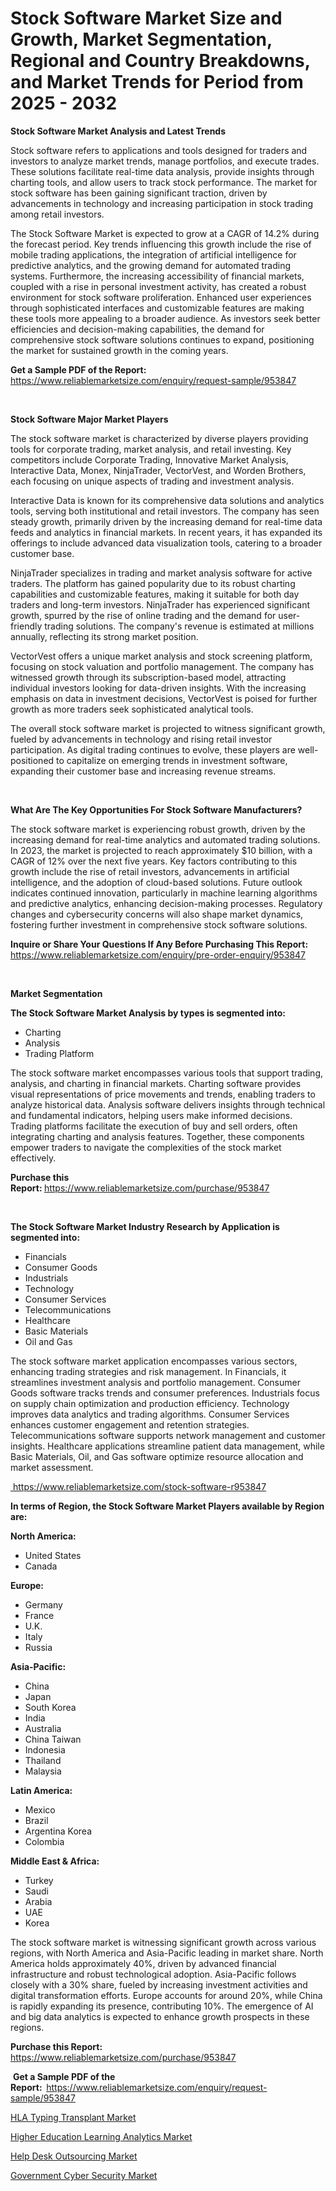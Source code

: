 <p><h1>Stock Software Market Size and Growth, Market Segmentation, Regional and Country Breakdowns, and Market Trends for Period from 2025 -  2032</h1></p><p><strong>Stock Software Market Analysis and Latest Trends</strong></p>
<p><p>Stock software refers to applications and tools designed for traders and investors to analyze market trends, manage portfolios, and execute trades. These solutions facilitate real-time data analysis, provide insights through charting tools, and allow users to track stock performance. The market for stock software has been gaining significant traction, driven by advancements in technology and increasing participation in stock trading among retail investors.</p><p>The Stock Software Market is expected to grow at a CAGR of 14.2% during the forecast period. Key trends influencing this growth include the rise of mobile trading applications, the integration of artificial intelligence for predictive analytics, and the growing demand for automated trading systems. Furthermore, the increasing accessibility of financial markets, coupled with a rise in personal investment activity, has created a robust environment for stock software proliferation. Enhanced user experiences through sophisticated interfaces and customizable features are making these tools more appealing to a broader audience. As investors seek better efficiencies and decision-making capabilities, the demand for comprehensive stock software solutions continues to expand, positioning the market for sustained growth in the coming years.</p></p>
<p><strong>Get a Sample PDF of the Report:&nbsp;</strong> <a href="https://www.reliablemarketsize.com/enquiry/request-sample/953847?utm_campaign=2008&utm_medium=2&utm_source=Github&utm_content=ia&utm_term=07032025&utm_id=stock-software">https://www.reliablemarketsize.com/enquiry/request-sample/953847</a></p>
<p>&nbsp;</p>
<p><strong>Stock Software Major Market Players</strong></p>
<p><p>The stock software market is characterized by diverse players providing tools for corporate trading, market analysis, and retail investing. Key competitors include Corporate Trading, Innovative Market Analysis, Interactive Data, Monex, NinjaTrader, VectorVest, and Worden Brothers, each focusing on unique aspects of trading and investment analysis.</p><p>Interactive Data is known for its comprehensive data solutions and analytics tools, serving both institutional and retail investors. The company has seen steady growth, primarily driven by the increasing demand for real-time data feeds and analytics in financial markets. In recent years, it has expanded its offerings to include advanced data visualization tools, catering to a broader customer base.</p><p>NinjaTrader specializes in trading and market analysis software for active traders. The platform has gained popularity due to its robust charting capabilities and customizable features, making it suitable for both day traders and long-term investors. NinjaTrader has experienced significant growth, spurred by the rise of online trading and the demand for user-friendly trading solutions. The company's revenue is estimated at millions annually, reflecting its strong market position.</p><p>VectorVest offers a unique market analysis and stock screening platform, focusing on stock valuation and portfolio management. The company has witnessed growth through its subscription-based model, attracting individual investors looking for data-driven insights. With the increasing emphasis on data in investment decisions, VectorVest is poised for further growth as more traders seek sophisticated analytical tools.</p><p>The overall stock software market is projected to witness significant growth, fueled by advancements in technology and rising retail investor participation. As digital trading continues to evolve, these players are well-positioned to capitalize on emerging trends in investment software, expanding their customer base and increasing revenue streams.</p></p>
<p>&nbsp;</p>
<p><strong>What Are The Key Opportunities For Stock Software Manufacturers?</strong></p>
<p><p>The stock software market is experiencing robust growth, driven by the increasing demand for real-time analytics and automated trading solutions. In 2023, the market is projected to reach approximately $10 billion, with a CAGR of 12% over the next five years. Key factors contributing to this growth include the rise of retail investors, advancements in artificial intelligence, and the adoption of cloud-based solutions. Future outlook indicates continued innovation, particularly in machine learning algorithms and predictive analytics, enhancing decision-making processes. Regulatory changes and cybersecurity concerns will also shape market dynamics, fostering further investment in comprehensive stock software solutions.</p></p>
<p><strong>Inquire or Share Your Questions If Any Before Purchasing This Report:</strong> <a href="https://www.reliablemarketsize.com/enquiry/pre-order-enquiry/953847?utm_campaign=2008&utm_medium=2&utm_source=Github&utm_content=ia&utm_term=07032025&utm_id=stock-software">https://www.reliablemarketsize.com/enquiry/pre-order-enquiry/953847</a></p>
<p>&nbsp;</p>
<p><strong>Market Segmentation</strong></p>
<p><strong>The Stock Software Market Analysis by types is segmented into:</strong></p>
<p><ul><li>Charting</li><li>Analysis</li><li>Trading Platform</li></ul></p>
<p><p>The stock software market encompasses various tools that support trading, analysis, and charting in financial markets. Charting software provides visual representations of price movements and trends, enabling traders to analyze historical data. Analysis software delivers insights through technical and fundamental indicators, helping users make informed decisions. Trading platforms facilitate the execution of buy and sell orders, often integrating charting and analysis features. Together, these components empower traders to navigate the complexities of the stock market effectively.</p></p>
<p><strong>Purchase this Report:&nbsp;</strong><a href="https://www.reliablemarketsize.com/purchase/953847?utm_campaign=2008&utm_medium=2&utm_source=Github&utm_content=ia&utm_term=07032025&utm_id=stock-software">https://www.reliablemarketsize.com/purchase/953847</a></p>
<p>&nbsp;</p>
<p><strong>The Stock Software Market Industry Research by Application is segmented into:</strong></p>
<p><ul><li>Financials</li><li>Consumer Goods</li><li>Industrials</li><li>Technology</li><li>Consumer Services</li><li>Telecommunications</li><li>Healthcare</li><li>Basic Materials</li><li>Oil and Gas</li></ul></p>
<p><p>The stock software market application encompasses various sectors, enhancing trading strategies and risk management. In Financials, it streamlines investment analysis and portfolio management. Consumer Goods software tracks trends and consumer preferences. Industrials focus on supply chain optimization and production efficiency. Technology improves data analytics and trading algorithms. Consumer Services enhances customer engagement and retention strategies. Telecommunications software supports network management and customer insights. Healthcare applications streamline patient data management, while Basic Materials, Oil, and Gas software optimize resource allocation and market assessment.</p></p>
<p><a href="https://www.reliablemarketsize.com/stock-software-r953847?utm_campaign=2008&utm_medium=2&utm_source=Github&utm_content=ia&utm_term=07032025&utm_id=stock-software">&nbsp;https://www.reliablemarketsize.com/stock-software-r953847</a></p>
<p><strong>In terms of Region, the Stock Software Market Players available by Region are:</strong></p>
<p>
    <p> <strong> North America: </strong>
        <ul>
            <li>United States</li>
            <li>Canada</li>
        </ul>
        </p> 
    <p> <strong> Europe: </strong>
        <ul>
            <li>Germany</li>
            <li>France</li>
            <li>U.K.</li>
            <li>Italy</li>
            <li>Russia</li>
        </ul>
        </p> 
    <p> <strong> Asia-Pacific: </strong>
        <ul>
            <li>China</li>
            <li>Japan</li>
            <li>South Korea</li>
            <li>India</li>
            <li>Australia</li>
            <li>China Taiwan</li>
            <li>Indonesia</li>
            <li>Thailand</li>
            <li>Malaysia</li>
        </ul>
        </p> 
    <p> <strong> Latin America: </strong>
        <ul>
            <li>Mexico</li>
            <li>Brazil</li>
            <li>Argentina Korea</li>
            <li>Colombia</li>
        </ul>
        </p> 
    <p> <strong> Middle East & Africa: </strong>
        <ul>
            <li>Turkey</li>
            <li>Saudi</li>
            <li>Arabia</li>
            <li>UAE</li>
            <li>Korea</li>
        </ul>
    </p>
    </p>
<p><p>The stock software market is witnessing significant growth across various regions, with North America and Asia-Pacific leading in market share. North America holds approximately 40%, driven by advanced financial infrastructure and robust technological adoption. Asia-Pacific follows closely with a 30% share, fueled by increasing investment activities and digital transformation efforts. Europe accounts for around 20%, while China is rapidly expanding its presence, contributing 10%. The emergence of AI and big data analytics is expected to enhance growth prospects in these regions.</p></p>
<p><strong>Purchase this Report: </strong><a href="https://www.reliablemarketsize.com/purchase/953847?utm_campaign=2008&utm_medium=2&utm_source=Github&utm_content=ia&utm_term=07032025&utm_id=stock-software">https://www.reliablemarketsize.com/purchase/953847</a></p>
<p>&nbsp;<strong>Get a Sample PDF of the Report:&nbsp;&nbsp;</strong><a href="https://www.reliablemarketsize.com/enquiry/request-sample/953847?utm_campaign=2008&utm_medium=2&utm_source=Github&utm_content=ia&utm_term=07032025&utm_id=stock-software">https://www.reliablemarketsize.com/enquiry/request-sample/953847</a></p>
<p><strong></strong></p>
<p><p><a href="https://github.com/PeterParrish5/Market-Research-Report-List-7/blob/main/hla-typing-transplant-market.md?utm_campaign=2008&utm_medium=2&utm_source=Github&utm_content=ia&utm_term=07032025&utm_id=stock-software">HLA Typing Transplant Market</a></p><p><a href="https://github.com/tyreinhssan/Market-Research-Report-List-1/blob/main/higher-education-learning-analytics-market.md?utm_campaign=2008&utm_medium=2&utm_source=Github&utm_content=ia&utm_term=07032025&utm_id=stock-software">Higher Education Learning Analytics Market</a></p><p><a href="https://github.com/barlevsebako/Market-Research-Report-List-1/blob/main/help-desk-outsourcing-market.md?utm_campaign=2008&utm_medium=2&utm_source=Github&utm_content=ia&utm_term=07032025&utm_id=stock-software">Help Desk Outsourcing Market</a></p><p><a href="https://github.com/aertsfecto0h/Market-Research-Report-List-1/blob/main/government-cyber-security-market.md?utm_campaign=2008&utm_medium=2&utm_source=Github&utm_content=ia&utm_term=07032025&utm_id=stock-software">Government Cyber Security Market</a></p></p>